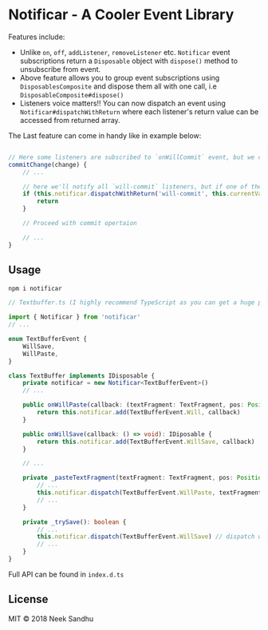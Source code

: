 # Notificar - A Cooler Event Library

Features include:

 - Unlike `on`, `off`, `addListener`, `removeListener` etc. `Notificar` event subscriptions return a `Disposable` object with `dispose()` method to unsubscribe from event.
 - Above feature allows you to group event subscriptions using `DisposablesComposite` and dispose them all with one call, i.e `DisposableComposite#dispose()`
 - Listeners voice matters!! You can now dispatch an event using `Notificar#dispatchWithReturn` where each listener's return value can be accessed from returned array.

 The Last feature can come in handy like in example below:

```javascript

// Here some listeners are subscribed to `onWillCommit` event, but we can allow listeners to disagree if they deem so
commitChange(change) {
    // ...

    // here we'll notify all `will-commit` listeners, but if one of them returns false, we'll abort the `commit` operation
    if (this.notificar.dispatchWithReturn('will-commit', this.currentValue).some((canCommit) => canCommit === false)) {
        return
    }

    // Proceed with commit opertaion

    // ...
}
```

## Usage

```bash
npm i notificar
```

```typescript
// Textbuffer.ts (I highly recommend TypeScript as you can get a huge performance boost by using `enum`s instead of strings as event identifiers)

import { Notificar } from 'notificar'
// ...

enum TextBufferEvent {
    WillSave,
    WillPaste,
}

class TextBuffer implements IDisposable {
    private notificar = new Notificar<TextBufferEvent>()
    // ...

    public onWillPaste(callback: (textFragment: TextFragment, pos: Position) => void): IDiposable {
        return this.notificar.add(TextBufferEvent.Will, callback)
    }

    public onWillSave(callback: () => void): IDiposable {
        return this.notificar.add(TextBufferEvent.WillSave, callback)
    }

    // ...

    private _pasteTextFragment(textFragment: TextFragment, pos: Position): boolean {
        // ...
        this.notificar.dispatch(TextBufferEvent.WillPaste, textFragment, pos) // dispatch with args
        // ...
    }

    private _trySave(): boolean {
        // ...
        this.notificar.dispatch(TextBufferEvent.WillSave) // dispatch without args
        // ...
    }
}

```

Full API can be found in `index.d.ts`

## License

MIT © 2018 Neek Sandhu
